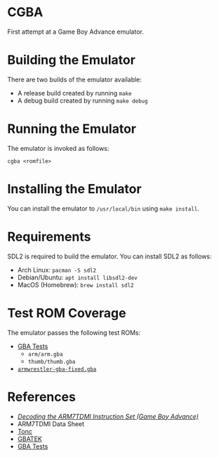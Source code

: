 # CGBA
First attempt at a Game Boy Advance emulator.

# Building the Emulator
There are two builds of the emulator available:
* A release build created by running `make`
* A debug build created by running `make debug`

# Running the Emulator
The emulator is invoked as follows:

    cgba <romfile>

# Installing the Emulator
You can install the emulator to `/usr/local/bin` using
`make install`.

# Requirements
SDL2 is required to build the emulator. You can
install SDL2 as follows:
* Arch Linux: `pacman -S sdl2`
* Debian/Ubuntu: `apt install libsdl2-dev`
* MacOS (Homebrew): `brew install sdl2`

# Test ROM Coverage
The emulator passes the following test ROMs:
* [GBA Tests](https://github.com/jsmolka/gba-tests)
    * `arm/arm.gba`
    * `thumb/thumb.gba`
* [`armwrestler-gba-fixed.gba`](https://github.com/destoer/armwrestler-gba-fixed.git)

# References
* [*Decoding the ARM7TDMI Instruction Set (Game Boy Advance)*](https://www.gregorygaines.com/blog/decoding-the-arm7tdmi-instruction-set-game-boy-advance/)
* ARM7TDMI Data Sheet
* [Tonc](https://www.coranac.com/tonc/text/toc.htm)
* [GBATEK](http://problemkaputt.de/gbatek.htm)
* [GBA Tests](https://github.com/jsmolka/gba-tests)
